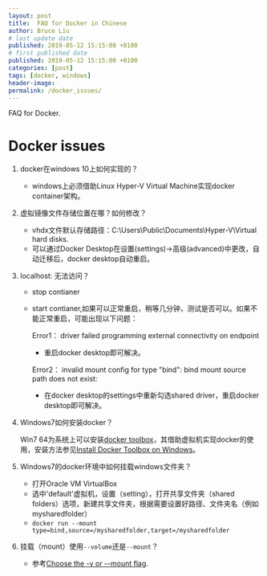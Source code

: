 ```yaml
---
layout: post
title:  FAQ for Docker in Chinese
author: Bruce Liu
# last update date
published: 2019-05-12 15:15:00 +0100
# first published date
published: 2019-05-12 15:15:00 +0100
categories: [post]
tags: [docker, windows]
header-image: 
permalink: /docker_issues/
---
```

FAQ for Docker.
<!--the above is the excerpt-->
<!--more-->
<!--the following is the text-->

# Docker issues

1. docker在windows 10上如何实现的？

	- windows上必须借助Linux Hyper-V Virtual Machine实现docker container架构。

1. 虚拟镜像文件存储位置在哪？如何修改？

	- vhdx文件默认存储路径：C:\Users\Public\Documents\Hyper-V\Virtual hard disks.
	- 可以通过Docker Desktop在设置(settings)->高级(advanced)中更改，自动迁移后，docker desktop自动重启。
	
1. localhost:<your port> 无法访问？

	- stop contianer
	- start contianer,如果可以正常重启，稍等几分钟，测试是否可以。如果不能正常重启，可能出现以下问题：
	
		Error1： driver failed programming external connectivity on endpoint		
		- 重启docker desktop即可解决。
		
		Error2： invalid mount config for type "bind": bind mount source path does not exist: <some path>		
		- 在docker desktop的settings中重新勾选shared driver，重启docker desktop即可解决。
	

1. Windows7如何安装docker？

	Win7 64为系统上可以安装[docker toolbox](https://docs.docker.com/toolbox/)，其借助虚拟机实现docker的使用，安装方法参见[Install Docker Toolbox on Windows](https://docs.docker.com/toolbox/toolbox_install_windows/)。
	
1. Windows7的docker环境中如何挂载windows文件夹？

	- 打开Oracle VM VirtualBox
	- 选中'default'虚拟机，设置（setting），打开共享文件夹（shared folders）选项，新建共享文件夹，根据需要设置好路径、文件夹名（例如mysharedfolder）
	- `docker run --mount type=bind,source=/mysharedfolder,target=/mysharedfolder`

1. 挂载（mount）使用`--volume`还是`--mount`？

	- 参考[Choose the -v or --mount flag](https://docs.docker.com/storage/bind-mounts/#choose-the--v-or---mount-flag).